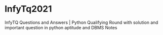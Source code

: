 # InfyTq2021
InfyTQ Questions and Answers | Python Qualifying Round with solution and important question in python aptitude and DBMS Notes
